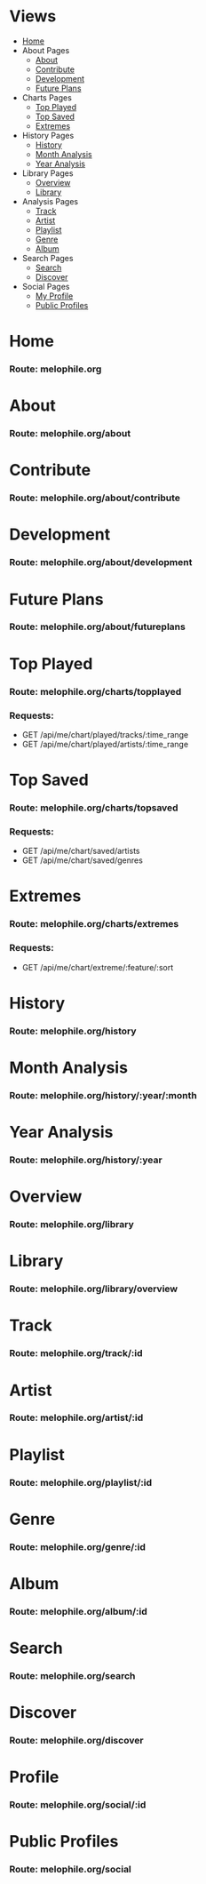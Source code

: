 # Views
- [Home](#Home)
- About Pages
    - [About](#About)
    - [Contribute](#Contribute)
    - [Development](#Development)
    - [Future Plans](#Future-Plans)
- Charts Pages
    - [Top Played](#Top-Played)
    - [Top Saved](#Top-Saved)
    - [Extremes](#Extremes)
- History Pages
    - [History](#History)
    - [Month Analysis](#Month-Analysis)
    - [Year Analysis](#Year-Analysis)
- Library Pages
    - [Overview](#Overview)
    - [Library](#Library)
- Analysis Pages
    - [Track](#Track)
    - [Artist](#Artist)
    - [Playlist](#Playlist)
    - [Genre](#Genre)
    - [Album](#Album)
- Search Pages
    - [Search](#Search)
    - [Discover](#Discover)
- Social Pages
    - [My Profile](#My-Profile)
    - [Public Profiles](#Public-Profiles)

# Home
### Route: melophile.org

# About
### Route: melophile.org/about

# Contribute
### Route: melophile.org/about/contribute

# Development
### Route: melophile.org/about/development

# Future Plans
### Route: melophile.org/about/futureplans

# Top Played
### Route: melophile.org/charts/topplayed
### Requests:
- GET /api/me/chart/played/tracks/:time_range
- GET /api/me/chart/played/artists/:time_range

# Top Saved
### Route: melophile.org/charts/topsaved
### Requests:
- GET /api/me/chart/saved/artists
- GET /api/me/chart/saved/genres

# Extremes
### Route: melophile.org/charts/extremes
### Requests:
- GET /api/me/chart/extreme/:feature/:sort

# History
### Route: melophile.org/history

# Month Analysis
### Route: melophile.org/history/:year/:month

# Year Analysis
### Route: melophile.org/history/:year

# Overview
### Route: melophile.org/library

# Library
### Route: melophile.org/library/overview

# Track
### Route: melophile.org/track/:id

# Artist
### Route: melophile.org/artist/:id

# Playlist
### Route: melophile.org/playlist/:id

# Genre
### Route: melophile.org/genre/:id

# Album
### Route: melophile.org/album/:id

# Search
### Route: melophile.org/search

# Discover
### Route: melophile.org/discover

# Profile
### Route: melophile.org/social/:id

# Public Profiles
### Route: melophile.org/social
